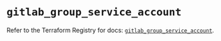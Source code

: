 # `gitlab_group_service_account`

Refer to the Terraform Registry for docs: [`gitlab_group_service_account`](https://registry.terraform.io/providers/gitlabhq/gitlab/18.5.0/docs/resources/group_service_account).
